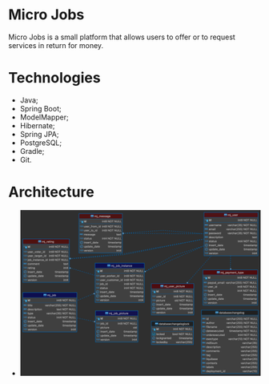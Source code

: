 # Micro Jobs

Micro Jobs is a small platform that allows users to offer or to request services in return for money.

# Technologies
- Java;
- Spring Boot;
- ModelMapper;
- Hibernate;
- Spring JPA;
- PostgreSQL;
- Gradle;
- Git.

# Architecture
- ![Database](micro-jobs.png)
